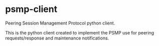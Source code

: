 # psmp-client
Peering Session Management Protocol python client. 

This is the python client created to implement the PSMP use for peering requests/response and maintenance notifications. 

 